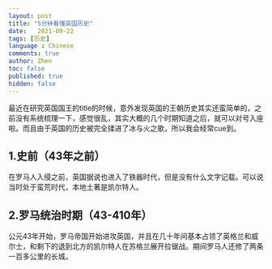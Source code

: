 ```yaml
---
layout: post
title: "5分钟看懂英国历史"
date:   2021-09-22
tags: [历史]
language : Chinese
comments: true
author: Zhen
toc: false
published: true
hidden: false
---
```

最近在研究英国国王的title的时候，意外发现英国的王朝历史其实还蛮简单的，之前没有系统梳理一下，感觉很乱，其实大概的几个时期知道之后，就可以对号入座啦。而且由于英国的历史被完全揉进了冰与火之歌，所以我会经常cue到。

## 1.史前（43年之前）
在罗马人入侵之前，英国据说也进入了铁器时代，但是没有什么文字记载。可以说当时处于蛮荒时代，本地土著是凯尔特人。

## 2.罗马统治时期（43-410年）
公元43年开始，罗马帝国开始进攻英国，并且在几十年间基本占领了英格兰和威尔士，和剩下的退到北方的凯尔特人在苏格兰展开拉锯战。期间罗马人还修了两条一百多公里的长城。
<!--stackedit_data:
eyJoaXN0b3J5IjpbLTU2Nzg3OTk5LC0xNTAyNjg1NjI5LDEzNT
E5OTI3OTksMTYwMDQ1MDUzXX0=
-->